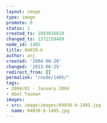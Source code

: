 ```yaml
---
layout: image
type: image
promote: 0
status: 1
created_ts: 1093016810
changed_ts: 1372159469
node_id: 1405
title: 04030-b
author: anj
created: '2004-08-20'
changed: '2013-06-25'
redirect_from: []
permalink: "/node/1405/"
tags:
- 2004/01 - January 2004
- Abel Tasman
images:
- src: image/images/04030-b-1405.jpg
  name: 04030-b-1405.jpg
---
```


